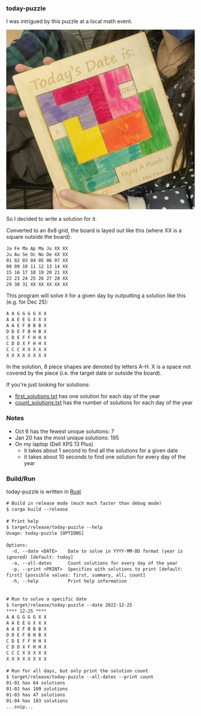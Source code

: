 ### today-puzzle

I was intrigued by this puzzle at a local math event.

![Today-is math puzzle](today-puzzle.jpg)

So I decided to write a solution for it.

Converted to an 8x8 grid, the board is layed out like this
(where XX is a square outside the board):

```
Ja Fe Ma Ap Ma Ju XX XX
Ju Au Se Oc No De XX XX
01 02 03 04 05 06 07 XX
08 09 10 11 12 13 14 XX
15 16 17 18 19 20 21 XX
22 23 24 25 26 27 28 XX
29 30 31 XX XX XX XX XX
```

This program will solve it for a given day by outputting a solution like this (e.g. for Dec 25):

```
A A G G G G X X
A A E E G X X X
A A E F B B B X
D D E F B H B X
C D E F F H H X
C D D X F H H X
C C C X X X X X
X X X X X X X X
```

In the solution, 8 piece shapes are denoted by letters A-H. X is a space not covered by the piece (i.e. the target date or outside the board).

If you're just looking for solutions:
- [first_solutions.txt](first_solutions.txt) has one solution for each day of the year
- [count_solutions.txt](count_solutions.txt) has the number of solutions for each day of the year

### Notes

- Oct 6 has the fewest unique solutions: 7
- Jan 20 has the most unique solutions: 195
- On my laptop (Dell XPS 13 Plus)
  - it takes about 1 second to find all the solutions for a given date
  - it takes about 10 seconds to find one solution for every day of the year

### Build/Run

today-puzzle is written in [Rust](https://rustup.rs/)

```
# Build in release mode (much much faster than debug mode)
$ cargo build --release

# Print help
$ target/release/today-puzzle --help
Usage: today-puzzle [OPTIONS]

Options:
  -d, --date <DATE>    Date to solve in YYYY-MM-DD format (year is ignored) [default: today]
  -a, --all-dates      Count solutions for every day of the year
  -p, --print <PRINT>  Specifies with solutions to print [default: first] [possible values: first, summary, all, count]
  -h, --help           Print help information


# Run to solve a specific date
$ target/release/today-puzzle --date 2022-12-25
**** 12-25 ****
A A G G G G X X
A A E E G X X X
A A E F B B B X
D D E F B H B X
C D E F F H H X
C D D X F H H X
C C C X X X X X
X X X X X X X X

# Run for all days, but only print the solution count
$ target/release/today-puzzle --all-dates --print count
01-01 has 64 solutions
01-02 has 109 solutions
01-03 has 47 solutions
01-04 has 103 solutions
...snip...
```
